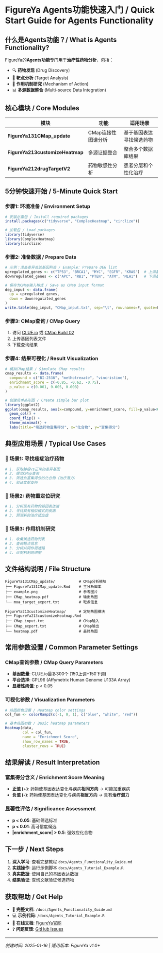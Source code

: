 # FigureYa Agents功能快速入门 / Quick Start Guide for Agents Functionality

## 什么是Agents功能？/ What is Agents Functionality?

FigureYa的**Agents功能**专门用于**治疗性药物分析**，包括：
- 🔍 **药物发现** (Drug Discovery)
- 🎯 **靶点分析** (Target Analysis)  
- 🧬 **作用机制研究** (Mechanism of Action)
- 📊 **多源数据整合** (Multi-source Data Integration)

## 核心模块 / Core Modules

| 模块 | 功能 | 适用场景 |
|------|------|----------|
| **FigureYa131CMap_update** | CMap连接性图谱分析 | 基于基因表达寻找候选药物 |
| **FigureYa213customizeHeatmap** | 多源证据整合 | 整合多个数据库结果 |
| **FigureYa212drugTargetV2** | 药物敏感性分析 | 患者分层和个性化治疗 |

## 5分钟快速开始 / 5-Minute Quick Start

### 步骤1: 环境准备 / Environment Setup
```r
# 安装必需包 / Install required packages
install.packages(c("tidyverse", "ComplexHeatmap", "circlize"))

# 加载包 / Load packages  
library(tidyverse)
library(ComplexHeatmap)
library(circlize)
```

### 步骤2: 准备数据 / Prepare Data
```r
# 示例：准备差异表达基因列表 / Example: Prepare DEG list
upregulated_genes <- c("TP53", "BRCA1", "MYC", "EGFR", "KRAS")  # 上调基因
downregulated_genes <- c("APC", "RB1", "PTEN", "ATM", "MLH1")   # 下调基因

# 保存为CMap输入格式 / Save as CMap input format
deg_input <- data.frame(
  up = upregulated_genes,
  down = downregulated_genes
)
write.table(deg_input, "CMap_input.txt", sep="\t", row.names=F, quote=F)
```

### 步骤3: CMap查询 / CMap Query
1. 访问 [CLUE.io](https://clue.io/) 或 [CMap Build 02](https://portals.broadinstitute.org/cmap/)
2. 上传基因列表文件
3. 下载查询结果

### 步骤4: 结果可视化 / Result Visualization
```r
# 模拟CMap结果 / Simulate CMap results
cmap_results <- data.frame(
  compound = c("BI-2536", "methotrexate", "vincristine"),
  enrichment_score = c(-0.85, -0.62, -0.75),
  p_value = c(0.001, 0.005, 0.003)
)

# 创建简单条形图 / Create simple bar plot
library(ggplot2)
ggplot(cmap_results, aes(x=compound, y=enrichment_score, fill=p_value<0.05)) +
  geom_col() +
  coord_flip() +
  theme_minimal() +
  labs(title="候选药物富集得分", x="化合物", y="富集得分")
```

## 典型应用场景 / Typical Use Cases

### 🎯 场景1: 寻找癌症治疗药物
```r
# 1. 获取肿瘤vs正常的差异基因
# 2. 提交CMap查询
# 3. 筛选负富集得分的化合物（治疗潜力）
# 4. 验证文献支持
```

### 🔬 场景2: 药物重定位研究  
```r
# 1. 分析现有药物的基因表达谱
# 2. 寻找具有相似模式的疾病
# 3. 预测新的治疗适应症
```

### 🧬 场景3: 作用机制研究
```r
# 1. 收集候选药物列表
# 2. 查询靶点信息
# 3. 分析共同作用通路
# 4. 绘制机制网络图
```

## 文件结构说明 / File Structure

```
FigureYa131CMap_update/           # CMap分析模块
├── FigureYa131CMap_update.Rmd    # 主分析脚本
├── example.png                   # 参考图片
├── CMap_heatmap.pdf              # 输出热图
└── moa_target_export.txt         # 靶点信息

FigureYa213customizeHeatmap/      # 定制热图模块  
├── FigureYa213customizeHeatmap.Rmd
├── CMap_input.txt                # CMap输入
├── CMap_export.txt               # CMap输出
└── heatmap.pdf                   # 最终热图
```

## 常用参数设置 / Common Parameter Settings

### CMap查询参数 / CMap Query Parameters
- **基因数量**: CLUE.io最多300个 (150上调+150下调)
- **平台选择**: GPL96 (Affymetrix Human Genome U133A Array)
- **显著性阈值**: p < 0.05

### 可视化参数 / Visualization Parameters
```r
# 热图颜色设置 / Heatmap color settings
col_fun <- colorRamp2(c(-1, 0, 1), c("blue", "white", "red"))

# 基本热图参数 / Basic heatmap parameters
Heatmap(data, 
        col = col_fun,
        name = "Enrichment Score",
        show_row_names = TRUE,
        cluster_rows = TRUE)
```

## 结果解读 / Result Interpretation

### 富集得分含义 / Enrichment Score Meaning
- **正值 (+)**: 药物使基因表达变化与疾病**相同方向** → 可能加重疾病
- **负值 (-)**: 药物使基因表达变化与疾病**相反方向** → 具有**治疗潜力**

### 显著性评估 / Significance Assessment
- **p < 0.05**: 基础筛选标准
- **p < 0.01**: 高可信度候选
- **|enrichment_score| > 0.5**: 强效应化合物

## 下一步 / Next Steps

1. **深入学习**: 查看完整教程 `docs/Agents_Functionality_Guide.md`
2. **实践操作**: 运行示例脚本 `docs/Agents_Tutorial_Example.R`  
3. **真实数据**: 使用自己的基因表达数据
4. **结果验证**: 查询文献验证候选药物

## 获取帮助 / Get Help

- 📖 **完整文档**: `/docs/Agents_Functionality_Guide.md`
- 💻 **示例代码**: `/docs/Agents_Tutorial_Example.R`
- 🔗 **在线文档**: [FigureYa官网](https://ying-ge.github.io/FigureYa/)
- ❓ **问题反馈**: [GitHub Issues](https://github.com/ying-ge/FigureYa/issues)

---
*创建时间: 2025-01-16 | 适用版本: FigureYa v1.0+*